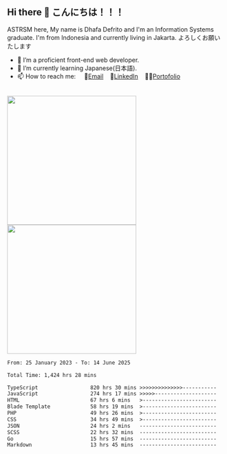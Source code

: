 ## Hi there 👋 こんにちは！！！
ASTRSM here, My name is Dhafa Defrito and I'm an Information Systems graduate. I'm from Indonesia and currently living in Jakarta. よろしくお願いたします

- 🔭 I’m a proficient front-end web developer.
- 🌱 I’m currently learning Japanese(日本語).
- 📫 How to reach me: &nbsp;&nbsp;&nbsp;&nbsp;📧[Email](ddefrito@gmail.com)&nbsp;&nbsp;&nbsp;&nbsp;💼[LinkedIn](https://www.linkedin.com/in/dhafad)&nbsp;&nbsp;&nbsp;&nbsp;👨‍🎨[Portofolio](https://ddefrito.vercel.app/)

<br>

<div align="left">
  <img src="https://media1.tenor.com/m/F96DSPtSiSgAAAAd/isekaijoucho-kamitsubaki.gif" height="300" />
	<a href="https://last.fm/user/nerumaeni"><img src="https://lastfm-recently-played.vercel.app/api?user=nerumaeni&count=5" height="300" /></a>
</div=

<!--START_SECTION:waka-->

```txt
From: 25 January 2023 - To: 14 June 2025

Total Time: 1,424 hrs 28 mins

TypeScript                 820 hrs 30 mins >>>>>>>>>>>>>>-----------   57.60 %
JavaScript                 274 hrs 17 mins >>>>>--------------------   19.26 %
HTML                       67 hrs 6 mins   >------------------------   04.71 %
Blade Template             58 hrs 19 mins  >------------------------   04.09 %
PHP                        49 hrs 26 mins  >------------------------   03.47 %
CSS                        34 hrs 49 mins  >------------------------   02.44 %
JSON                       24 hrs 2 mins   -------------------------   01.69 %
SCSS                       22 hrs 32 mins  -------------------------   01.58 %
Go                         15 hrs 57 mins  -------------------------   01.12 %
Markdown                   13 hrs 45 mins  -------------------------   00.97 %
```

<!--END_SECTION:waka-->
